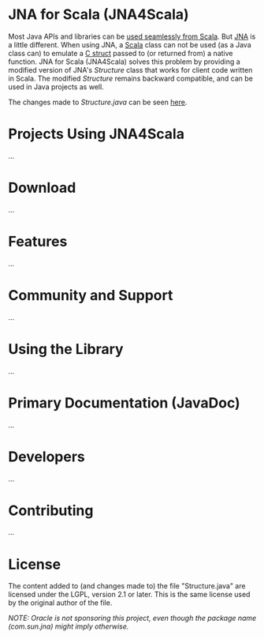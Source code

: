 JNA for Scala (JNA4Scala)
=========================

Most Java APIs and libraries can be [used seamlessly from Scala](http://www.artima.com/pins1ed/combining-scala-and-java.html). But [JNA](https://github.com/twall/jna) is a little different. When using JNA, a [Scala](http://www.scala-lang.org/) class can not be used (as a Java class can) to emulate a [C struct](http://en.wikipedia.org/wiki/Struct_(C_programming_language)) passed to (or returned from) a native function. JNA for Scala (JNA4Scala) solves this problem by providing a modified version of JNA's _Structure_ class that works for client code written in Scala. The modified _Structure_ remains backward compatible, and can be used in Java projects as well.

The changes made to _Structure.java_ can be seen [here](https://github.com/sanjaydasgupta/JNA4Scala/commit/064b02c34f947c1c13920208a8df91d3fea2b427).

Projects Using JNA4Scala
========================

...

Download
========

...

Features
========

...

Community and Support
=====================

...

Using the Library
=================

...

Primary Documentation (JavaDoc)
===============================

...

Developers
==========
...

Contributing 
============
...

License
=======

The content added to (and changes made to) the file "Structure.java" are licensed under the LGPL, version 2.1 or later. This is the same license used by the original author of the file.

*NOTE: Oracle is not sponsoring this project, even though the package name (com.sun.jna) might imply otherwise.*


